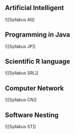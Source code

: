 ## Artificial Intelligent
![[Syllabus AI]]
## Programming in Java
![[Syllabus JP]]
## Scientific R language 
![[Syllabus SRL]]
## Computer Network
![[Syllabus CN]]
## Software Nesting
![[Syllabus ST]]